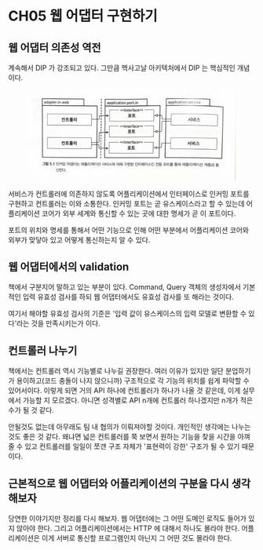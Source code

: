 # CH05 웹 어댑터 구현하기

## 웹 어댑터 의존성 역전

계속해서 DIP 가 강조되고 있다. 그만큼 헥사고날 아키텍처에서 DIP 는 핵심적인 개념이다.

<figure><img src="../../.gitbook/assets/2023. 4. 5. - 0 4.jpg" alt=""><figcaption></figcaption></figure>

서비스가 컨트롤러에 의존하지 않도록 어플리케이션에서 인터페이스로 인커밍 포트를 구현하고 컨트롤러는 이와 소통한다. 인커밍 포트는 곧 유스케이스라고 할 수 있는데 어플리케이션 코어가 외부 세계와 통신할 수 있는 곳에 대한 명세가 곧 이 포트이다.

포트의 위치와 명세를 통해서 어떤 기능으로 인해 어떤 부분에서 어플리케이션 코어와 외부가 맞닿아 있고 어떻게 통신하는지 알 수 있다.



## 웹 어댑터에서의 validation

책에서 구분지어 말하고 있는 부분이 있다. Command, Query 객체의 생성자에서 기본적인 입력 유효성 검사를 하되 웹 어댑터에서도 유효성 검사를 또 해라는 것이다.

여기서 해야할 유효성 검사의 기준은 '입력 값이 유스케이스의 입력 모델로 변환할 수 있다'라는 것을 만족시키는가 이다.



## 컨트롤러 나누기

책에서는 컨트롤러 역시 기능별로 나누길 권장한다. 여러 이유가 있지만 일단 분업하기가 용이하고(코드 충돌이 나지 않으니까) 구조적으로 각 기능의 위치를 쉽게 파악할 수 있어서이다. 이렇게 되면 거의 API 하나에 컨트롤러가 하나가 나올 것 같은데, 이게 실무에서 가능할 지 모르겠다. 아니면 성격별로 API n개에 컨트롤러 하나겠지만 n개가 적은 수가 될 것 같다.

안될것도 없는데 아무래도 팀 내 협의가 이뤄져야할 것이다. 개인적인 생각에는 나누는 것도 좋은 것 같다. 왜냐면 넓은 컨트롤러를 쭉 보면서 원하는 기능을 찾을 시간을 아껴줄 수 있고 컨트롤러를 일일이 쪼갠 구조 자체가 '표현력이 강한' 구조가 될 수 있기 때문이다.



## 근본적으로 웹 어댑터와 어플리케이션의 구분을 다시 생각해보자

당연한 이야기지만 정리를 다시 해보자. 웹 어댑터에는 그 어떤 도메인 로직도 들어가 있지 않아야 한다. 그리고 어플리케이션에서는 HTTP 에 대해서 하나도 몰라야 한다. 어플리케이션은 이게 서버로 통신할 프로그램인지 아닌지 그 어떤 것도 몰라야 한다.
